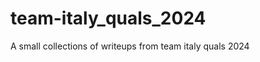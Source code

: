 # team-italy_quals_2024

<!--
#field
CTF

#groups
Writeups

#languages
Python

#frames and libs

-->

A small collections of writeups from team italy quals 2024
